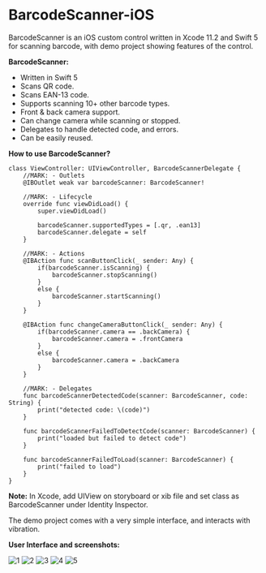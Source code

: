 
# BarcodeScanner-iOS
BarcodeScanner is an iOS custom control written in Xcode 11.2 and Swift 5 for scanning barcode, with demo project showing features of the control.

**BarcodeScanner:**
* Written in Swift 5
* Scans QR code.
* Scans EAN-13 code.
* Supports scanning 10+ other barcode types.
* Front & back camera support.
* Can change camera while scanning or stopped.
* Delegates to handle detected code, and errors.
* Can be easily reused.

**How to use BarcodeScanner?**

    class ViewController: UIViewController, BarcodeScannerDelegate {
        //MARK: - Outlets
        @IBOutlet weak var barcodeScanner: BarcodeScanner!
        
        //MARK: - Lifecycle
        override func viewDidLoad() {
            super.viewDidLoad()
            
            barcodeScanner.supportedTypes = [.qr, .ean13]
            barcodeScanner.delegate = self
        }
        
        //MARK: - Actions
        @IBAction func scanButtonClick(_ sender: Any) {
            if(barcodeScanner.isScanning) {
                barcodeScanner.stopScanning()
            }
            else {
                barcodeScanner.startScanning()
            }
        }
        
        @IBAction func changeCameraButtonClick(_ sender: Any) {
            if(barcodeScanner.camera == .backCamera) {
                barcodeScanner.camera = .frontCamera
            }
            else {
                barcodeScanner.camera = .backCamera
            }
        }
        
        //MARK: - Delegates
        func barcodeScannerDetectedCode(scanner: BarcodeScanner, code: String) {
            print("detected code: \(code)")
        }
        
        func barcodeScannerFailedToDetectCode(scanner: BarcodeScanner) {
            print("loaded but failed to detect code")
        }
        
        func barcodeScannerFailedToLoad(scanner: BarcodeScanner) {
            print("failed to load")
        }
    }

**Note:** In Xcode, add UIView on storyboard or xib file and set class as BarcodeScanner under Identity Inspector.


The demo project comes with a very simple interface, and interacts with vibration.

**User Interface and screenshots:**

![1](https://github.com/ahmedabdelkarim/BarcodeScanner-iOS/blob/master/Screenshots/1.jpg)    ![2](https://github.com/ahmedabdelkarim/BarcodeScanner-iOS/blob/master/Screenshots/2.jpg)    ![3](https://github.com/ahmedabdelkarim/BarcodeScanner-iOS/blob/master/Screenshots/3.jpg)    ![4](https://github.com/ahmedabdelkarim/BarcodeScanner-iOS/blob/master/Screenshots/4.jpg)    ![5](https://github.com/ahmedabdelkarim/BarcodeScanner-iOS/blob/master/Screenshots/5.jpg)
